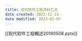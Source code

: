 ```yaml
---
title: 现代软件工程资料汇总
date created: 2022-12-14
date modified: 2023-03-07
---
```


[[现代软件工程概述20190508.pptx]]
